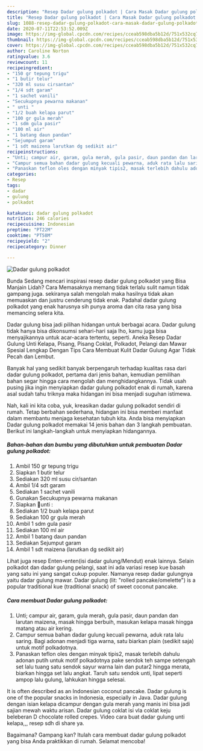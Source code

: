 ```yaml
---
description: "Resep Dadar gulung polkadot | Cara Masak Dadar gulung polkadot Yang Lezat Sekali"
title: "Resep Dadar gulung polkadot | Cara Masak Dadar gulung polkadot Yang Lezat Sekali"
slug: 1088-resep-dadar-gulung-polkadot-cara-masak-dadar-gulung-polkadot-yang-lezat-sekali
date: 2020-07-11T22:53:52.009Z
image: https://img-global.cpcdn.com/recipes/cceab598dba5b12d/751x532cq70/dadar-gulung-polkadot-foto-resep-utama.jpg
thumbnail: https://img-global.cpcdn.com/recipes/cceab598dba5b12d/751x532cq70/dadar-gulung-polkadot-foto-resep-utama.jpg
cover: https://img-global.cpcdn.com/recipes/cceab598dba5b12d/751x532cq70/dadar-gulung-polkadot-foto-resep-utama.jpg
author: Caroline Norton
ratingvalue: 3.6
reviewcount: 11
recipeingredient:
- "150 gr tepung trigu"
- "1 butir telur"
- "320 ml susu cirsantan"
- "1/4 sdt garam"
- "1 sachet vanili"
- "Secukupnya pewarna makanan"
- " unti "
- "1/2 buah kelapa parut"
- "100 gr gula merah"
- "1 sdm gula pasir"
- "100 ml air"
- "1 batang daun pandan"
- "Sejumput garam"
- "1 sdt maizena larutkan dg sedikit air"
recipeinstructions:
- "Unti; campur air, garam, gula merah, gula pasir, daun pandan dan larutan maizena, masak hingga berbuih, masukan kelapa masak hingga matang atau air kering."
- "Campur semua bahan dadar gulung kecuali pewarna, aduk rata lalu saring. Bagi adonan menjadi tiga warna, satu biarkan plain (sedikit saja) untuk motif polkadotnya."
- "Panaskan teflon oles dengan minyak tipis2, masak terlebih dahulu adonan putih untuk motif polkadotnya pake sendok teh sampe setengah set lalu tuang satu sendok sayur warna lain dan putar2 hingga merata, biarkan hingga set lalu angkat. Taruh satu sendok unti, lipat seperti ampop lalu gulung, lahkukan hingga selesai."
categories:
- Resep
tags:
- dadar
- gulung
- polkadot

katakunci: dadar gulung polkadot 
nutrition: 246 calories
recipecuisine: Indonesian
preptime: "PT22M"
cooktime: "PT58M"
recipeyield: "2"
recipecategory: Dinner

---
```



![Dadar gulung polkadot](https://img-global.cpcdn.com/recipes/cceab598dba5b12d/751x532cq70/dadar-gulung-polkadot-foto-resep-utama.jpg)

Bunda Sedang mencari inspirasi resep dadar gulung polkadot yang Bisa Manjain Lidah? Cara Memasaknya memang tidak terlalu sulit namun tidak gampang juga. sekiranya salah mengolah maka hasilnya tidak akan memuaskan dan justru cenderung tidak enak. Padahal dadar gulung polkadot yang enak harusnya sih punya aroma dan cita rasa yang bisa memancing selera kita.

Dadar gulung bisa jadi pilihan hidangan untuk berbagai acara. Dadar gulung tidak hanya bisa dikonsumsi sehari-hari saja lho, kamu juga bisa menyajikannya untuk acar-acara tertentu, seperti. Aneka Resep Dadar Gulung Unti Kelapa, Pisang, Pisang Coklat, Polkadot, Pelangi dan Mawar Spesial Lengkap Dengan Tips Cara Membuat Kulit Dadar Gulung Agar Tidak Pecah dan Lembut.

Banyak hal yang sedikit banyak berpengaruh terhadap kualitas rasa dari dadar gulung polkadot, pertama dari jenis bahan, kemudian pemilihan bahan segar hingga cara mengolah dan menghidangkannya. Tidak usah pusing jika ingin menyiapkan dadar gulung polkadot enak di rumah, karena asal sudah tahu triknya maka hidangan ini bisa menjadi suguhan istimewa.


Nah, kali ini kita coba, yuk, kreasikan dadar gulung polkadot sendiri di rumah. Tetap berbahan sederhana, hidangan ini bisa memberi manfaat dalam membantu menjaga kesehatan tubuh kita. Anda bisa menyiapkan Dadar gulung polkadot memakai 14 jenis bahan dan 3 langkah pembuatan. Berikut ini langkah-langkah untuk menyiapkan hidangannya.

<!--inarticleads1-->

##### Bahan-bahan dan bumbu yang dibutuhkan untuk pembuatan Dadar gulung polkadot:

1. Ambil 150 gr tepung trigu
1. Siapkan 1 butir telur
1. Sediakan 320 ml susu cir/santan
1. Ambil 1/4 sdt garam
1. Sediakan 1 sachet vanili
1. Gunakan Secukupnya pewarna makanan
1. Siapkan  📍unti :
1. Sediakan 1/2 buah kelapa parut
1. Sediakan 100 gr gula merah
1. Ambil 1 sdm gula pasir
1. Sediakan 100 ml air
1. Ambil 1 batang daun pandan
1. Sediakan Sejumput garam
1. Ambil 1 sdt maizena (larutkan dg sedikit air)


Lihat juga resep Enten-enten(isi dadar gulung/Mendut) enak lainnya. Selain polkadot dan dadar gulung pelangi, saat ini ada variasi resep kue basah yang satu ini yang sangat cukup populer. Namanya resep dadar gulungnya yaitu dadar gulung mawar. Dadar gulung (lit: &#34;rolled pancake/omelette&#34;) is a popular traditional kue (traditional snack) of sweet coconut pancake. 

<!--inarticleads2-->

##### Cara membuat Dadar gulung polkadot:

1. Unti; campur air, garam, gula merah, gula pasir, daun pandan dan larutan maizena, masak hingga berbuih, masukan kelapa masak hingga matang atau air kering.
1. Campur semua bahan dadar gulung kecuali pewarna, aduk rata lalu saring. Bagi adonan menjadi tiga warna, satu biarkan plain (sedikit saja) untuk motif polkadotnya.
1. Panaskan teflon oles dengan minyak tipis2, masak terlebih dahulu adonan putih untuk motif polkadotnya pake sendok teh sampe setengah set lalu tuang satu sendok sayur warna lain dan putar2 hingga merata, biarkan hingga set lalu angkat. Taruh satu sendok unti, lipat seperti ampop lalu gulung, lahkukan hingga selesai.


It is often described as an Indonesian coconut pancake. Dadar gulung is one of the popular snacks in Indonesia, especially in Java. Dadar gulung dengan isian kelapa dicampur dengan gula merah yang manis ini bisa jadi sajian mewah waktu arisan. Dadar gulung coklat isi vla coklat keju beleberan D chocolate rolled crepes. Video cara buat dadar gulung unti kelapa,,, resep sdh di share ya. 

Bagaimana? Gampang kan? Itulah cara membuat dadar gulung polkadot yang bisa Anda praktikkan di rumah. Selamat mencoba!
